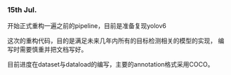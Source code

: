 ### 15th Jul.
开始正式重构一遍之前的pipeline，目前是准备复现yolov6

这次的重构代码，目的是满足未来几年内所有的目标检测相关的模型的实现，
编写时需要慎重并把文档写好。

目前进度在dataset与dataload的编写，主要的annotation格式采用COCO。